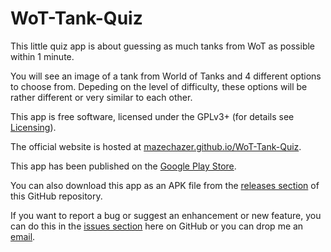 WoT-Tank-Quiz
=============

This little quiz app is about guessing as much tanks from WoT as possible within 1 minute.

You will see an image of a tank from World of Tanks and 4 different options to choose from. Depeding on the level of difficulty, these options will be rather different or very similar to each other.

This app is free software, licensed under the GPLv3+ (for details see [Licensing](https://github.com/MazeChaZer/WoT-Tank-Quiz/wiki/Licensing)).

The official website is hosted at [mazechazer.github.io/WoT-Tank-Quiz](https://mazechazer.github.io/WoT-Tank-Quiz).

This app has been published on the [Google Play Store](https://play.google.com/store/apps/details?id=mazechazer.android.wottankquiz).

You can also download this app as an APK file from the [releases section](https://github.com/MazeChaZer/WoT-Tank-Quiz/releases) of this GitHub repository.

If you want to report a bug or suggest an enhancement or new feature, you can do this in the [issues section](https://github.com/MazeChaZer/WoT-Tank-Quiz/issues) here on GitHub or you can drop me an [email](http://www.google.com/recaptcha/mailhide/d?k=01Nkwexvj6skSXbBgydQvXlg==&c=HfnHF43DKYLTo44J4ZHhxJeme3fFsv83ovUhK_sfEU0=).
